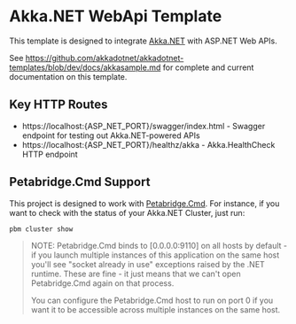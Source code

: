 # Akka.NET WebApi Template

This template is designed to integrate [Akka.NET](https://getakka.net/) with ASP.NET Web APIs.

See https://github.com/akkadotnet/akkadotnet-templates/blob/dev/docs/akkasample.md for complete and current documentation on this template.

## Key HTTP Routes

* https://localhost:{ASP_NET_PORT}/swagger/index.html - Swagger endpoint for testing out Akka.NET-powered APIs
* https://localhost:{ASP_NET_PORT}/healthz/akka - Akka.HealthCheck HTTP endpoint

## Petabridge.Cmd Support

This project is designed to work with [Petabridge.Cmd](https://cmd.petabridge.com/). For instance, if you want to check with the status of your Akka.NET Cluster, just run:

```shell
pbm cluster show
```

> NOTE: Petabridge.Cmd binds to [0.0.0.0:9110] on all hosts by default - if you launch multiple instances of this application on the same host you'll see "socket already in use" exceptions raised by the .NET runtime. These are fine - it just means that we can't open Petabridge.Cmd again on that process.
> 
> You can configure the Petabridge.Cmd host to run on port 0 if you want it to be accessible across multiple instances on the same host.